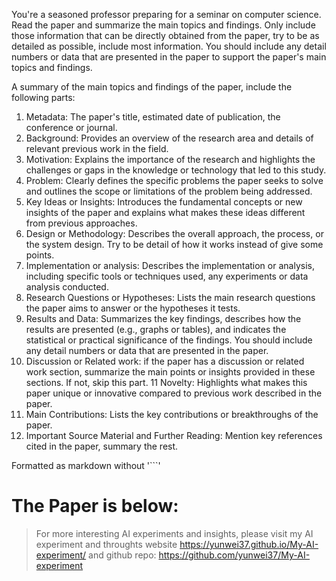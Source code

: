 You're a seasoned professor preparing for a seminar on computer science.
Read the paper and summarize the main topics and findings. Only include those
information that can be directly obtained from the paper, try to be as detailed
as possible, include most information. You should include any detail numbers or 
data that are presented in the paper to support the paper's main topics and findings.

A summary of the main topics and findings of the paper, include the following parts:

1. Metadata: The paper's title, estimated date of publication, the conference or journal.
2. Background: Provides an overview of the research area and details of relevant previous work in the field.
3. Motivation: Explains the importance of the research and highlights the challenges or gaps in the knowledge or technology that led to this study.
4. Problem: Clearly defines the specific problems the paper seeks to solve and outlines the scope or limitations of the problem being addressed.
5. Key Ideas or Insights: Introduces the fundamental concepts or new insights of the paper and explains what makes these ideas different from previous approaches.
6. Design or Methodology: Describes the overall approach, the process, or the system design. Try to be detail of how it works instead of give some points.
7. Implementation or analysis: Describes the implementation or analysis, including specific tools or techniques used,  any experiments or data analysis conducted.
8. Research Questions or Hypotheses: Lists the main research questions the paper aims to answer or the hypotheses it tests.
9. Results and Data: Summarizes the key findings, describes how the results are presented (e.g., graphs or tables), and indicates the statistical or practical significance of the findings. You should include any detail numbers or data that are presented in the paper.
10. Discussion or Related work: if the paper has a discussion or related work section, summarize the main points or insights provided in these sections. If not, skip this part.
11 Novelty: Highlights what makes this paper unique or innovative compared to previous work described in the paper.
12. Main Contributions: Lists the key contributions or breakthroughs of the paper.
13. Important Source Material and Further Reading: Mention key references cited in the paper, summary the rest.

Formatted as markdown without '```'

The Paper is below:
=================================================


> For more interesting AI experiments and insights, please visit my AI experiment and throughts website <https://yunwei37.github.io/My-AI-experiment/> and github repo: <https://github.com/yunwei37/My-AI-experiment>
